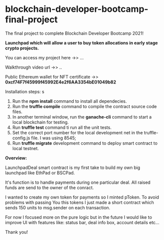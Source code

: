 # blockchain-developer-bootcamp-final-project
The final project to complete Blockchain Developer Bootcamp 2021!

**Launchpad which will allow a user to buy token allocations in early stage crypto projects.**


You can access my project here ->> ...

Walkthrough video url ->> ..

Public Ethereum wallet for NFT certificate ->> **0xcf74F7f45999f45992E4e2f6AA3354bE01049b82**


Installation steps:
s

1. Run the **npm install** command to install all dependecies.
2. Run the **truffle compile** command to compile the contract source code files.
3. In another terminal window, run the **ganache-cli** command to start a local blockchain for testing.
4. Run **truffle test** command ti run all the unit tests.
5. Set the correct port number for the local development net in the truffle-config.js file. I was using 8545;
6. Run **truffle migrate** development command to deploy smart contract to local testnet. 


**Overview:**

LaunchpadDeal smart contract is my first take to build my own big launchpad like EthPad or BSCPad. 

It's function is to handle payments during one particular deal. All raised funds are send to the owner of the conract.

I wanted to create my own token for payments so I minted pToken. To avoid problems with passing You this tokens I just made a short contract which sends 150 units to msg.sender on each transaction. 

For now I focused more on the pure logic but in the future I would like to improve UI with features like: status bar, deal info box, account details etc...

Thank you!
